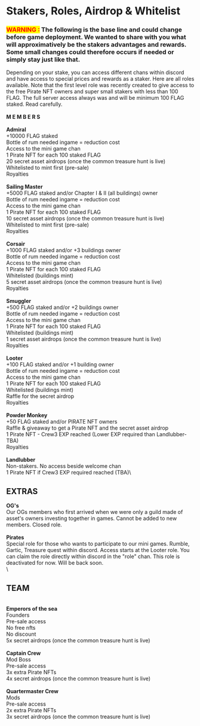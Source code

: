 # Stakers, Roles, Airdrop & Whitelist

### <mark style="color:red;">WARNING :</mark> The following is the base line and could change before game deployment. We wanted to share with you what will approximatively be the stakers advantages and rewards. Some small changes could therefore occurs if needed or simply stay just like that.&#x20;



Depending on your stake, you can access different chans within discord and have access to special prices and rewards as a staker. Here are all roles available. Note that the first level role was recently created to give access to the free Pirate NFT owners and super small stakers with less than 100 FLAG. The full server access always was and will be minimum 100 FLAG staked. Read carefully. \
\
**M E M B E R S**\
\
**Admiral**\
\+10000 FLAG staked\
Bottle of rum needed ingame = reduction cost \
Access to the mini game chan\
1 Pirate NFT for each 100 staked FLAG\
20 secret asset airdrops (once the common treasure hunt is live)\
Whitelisted to mint first (pre-sale) \
Royalties\
\
**Sailing Master**\
\+5000 FLAG staked and/or Chapter I & II (all buildings) owner\
Bottle of rum needed ingame = reduction cost \
Access to the mini game chan\
1 Pirate NFT for each 100 staked FLAG \
10 secret asset airdrops (once the common treasure hunt is live)\
Whitelisted to mint first (pre-sale) \
Royalties\
\
**Corsair**\
\+1000 FLAG staked and/or +3 buildings owner\
Bottle of rum needed ingame = reduction cost \
Access to the mini game chan\
1 Pirate NFT for each 100 staked FLAG \
Whitelisted (buildings mint)\
5 secret asset airdrops (once the common treasure hunt is live)\
Royalties\
\
**Smuggler**\
\+500 FLAG staked and/or +2 buildings owner\
Bottle of rum needed ingame = reduction cost \
Access to the mini game chan\
1 Pirate NFT for each 100 staked FLAG \
Whitelisted (buildings mint)\
1 secret asset airdrops (once the common treasure hunt is live)\
Royalties\
\
**Looter**\
\+100 FLAG staked and/or +1 building owner\
Bottle of rum needed ingame = reduction cost \
Access to the mini game chan\
1 Pirate NFT for each 100 staked FLAG \
Whitelisted (buildings mint) \
Raffle for the secret airdrop\
Royalties\
\
**Powder Monkey**\
\+50 FLAG staked and/or PIRATE NFT owners\
Raffle & giveaway to get a Pirate NFT and the secret asset airdrop\
1 Pirate NFT - Crew3 EXP reached (Lower EXP required than Landlubber- TBA)\
Royalties\
\
**Landlubber**\
Non-stakers. No access beside welcome chan\
1 Pirate NFT if Crew3 EXP required reached (TBA)\


## EXTRAS

**OG's**\
Our OGs members who first arrived when we were only a guild made of asset's owners investing together in games. Cannot be added to new members. Closed role.\
\
**Pirates**\
Special role for those who wants to participate to our mini games. Rumble, Gartic, Treasure quest within discord. Access starts at the Looter role. You can claim the role directly within discord in the "role" chan. This role is deactivated for now. Will be back soon.\
\


## TEAM

\
**Emperors of the sea** \
Founders\
Pre-sale access \
No free nfts \
No discount\
5x secret airdrops (once the common treasure hunt is live)\
\
**Captain Crew**\
Mod Boss \
Pre-sale access\
3x extra Pirate NFTs \
4x secret airdrops (once the common treasure hunt is live)\
\
**Quartermaster Crew**\
Mods \
Pre-sale access\
2x extra Pirate NFTs \
3x secret airdrops (once the common treasure hunt is live)
